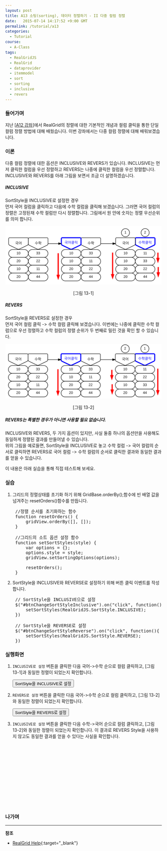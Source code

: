```yaml
---
layout: post
title: A13 소팅(sorting), 데이터 정렬하기 - II 다중 컬럼 정렬 
date:   2015-07-14 14:17:52 +9:00 GMT
permalink: /tutorial/a13
categories:
  - Tutorial
course:
  - A-Class
tags: 
  - RealGridJS
  - RealGrid
  - dataprovider
  - itemmodel
  - sort
  - sorting
  - inclusive
  - revers
---
```


<script type="text/javascript" src="/script/dlgrids_eval.js"></script>
<script type="text/javascript" src="/script/realgridjs.js"></script>

<script>
var gridView;
var dataProvider;
    
$(document).ready( function() {

    RealGridJS.setTrace(false);
    RealGridJS.setRootContext("/script");
    
    dataProvider = new RealGridJS.LocalDataProvider();
    gridView = new RealGridJS.GridView("realgrid");
    gridView.setDataSource(dataProvider);

    //정렬 순서를 초기화하는 함수
    function resetOrders() {
        gridView.orderBy([], []);
    }

    //그리드의 소트 옵션 설정 함수
    function setSortStyles(style) {
        var options = {};
        options.style = style;
        gridView.setSortingOptions(options);        

        resetOrders();
    }

    //두 개의 필드를 가진 배열 객체를 생성합니다.
    var fields = [
        {
            fieldName: "field1"
        },
        {
            fieldName: "field2"
        },
        {
            fieldName: "field3"
        }
    ];
    //DataProvider의 setFields함수로 필드를 입력합니다.
    dataProvider.setFields(fields);

    //field1필드와 연결된 컬럼을 가진 배열 객체를 생성합니다.
    var columns = [
        {
            name: "col1",
            fieldName: "field1",
            header : {
                text: "이름"
            },
            width: 150
        },
        {
            name: "col2",
            fieldName: "field2",
            header : {
                text: "국어"
            },
            width: 150
        },
        {
            name: "col3",
            fieldName: "field3",
            header : {
                text: "수학"
            },
            width: 150
        }
    ];
    //컬럼을 GridView에 입력 합니다.
    gridView.setColumns(columns);

    var data = [
        ["송윤아", "10", "33"],
        ["전도연", "20", "22"],
        ["하지원", "10", "11"],
        ["전지현", "20", "44"]
    ];
    dataProvider.setRows(data);

    // SortStyle을 INCLUSIVE으로 설정
    $("#btnChangeSortStyleInclusive").on("click", function(){
        setSortStyles(RealGridJS.SortStyle.INCLUSIVE);
    })    

    // SortStyle을 REVERSE로 설정
    $("#btnChangeSortStyleReverse").on("click", function(){
        setSortStyles(RealGridJS.SortStyle.REVERS);
    })    

});
</script>

### 들어가며

지난 \[[A12 강좌](/tutorial/a12)\]에서 RealGrid의 정렬에 대한 기본적인 개념과 컬럼 클릭을 통한 단일 컬럼 정렬 방법에 대해 배웠습니다. 이번 강좌에서는 다중 컬럼 정렬에 대해 배워보겠습니다.

### 이론

다중 컬럼 정렬에 대한 옵션은 INCLUSIVE와 REVERS가 있습니다. INCLUSIVE는 먼저 클릭한 컬럼을 우선 정렬하고 REVERS는 나중에 클릭한 컬럼을 우선 정렬합니다.
INCLUSIVE와 REVERS를 아래 그림을 보면서 조금 더 설명하겠습니다. 

##### INCLUSIVE
SortStyle을 INCLUSIVE로 설정한 경우   
먼저 국어 컬럼을 클릭하고 다음에 수학 컬럼을 클릭해 보겠습니다. 그러면 국어 컬럼의 정렬은 고정된채 수학 컬럼만 다시 정렬합니다. 그림에서 원 안에 숫자는 정렬 우선순위를 의미 합니다.

![](/images/tutorials/20150714-realgrid-a13-1.png)
<center>[그림 13-1]</center>


##### REVERS
SortStyle을 REVERS로 설정한 경우   
먼저 국어 컬럼 클릭 -> 수학 컬럼 클릭해 보겠습니다. 이번에는 나중에 클릭한 수학 컬럼으로 우선 정렬하고 수학 컬럼의 정렬 순위가 두 번째로 밀린 것을 확인 할 수 있습니다.

![](/images/tutorials/20150714-realgrid-a13-2.png)
<center>[그림 13-2]</center>

##### REVERS는 특별한 경우가 아니면 사용할 필요 없습니다.
INCLUSIVE와 REVERS, 두 가지 옵션이 있지만, 사실 둘중 하나의 옵션만을 사용해도 동일하게 정렬된 결과를 만들어낼 수 있습니다.   
위의 그림을 예로들면, SortStyle을 INCLUSIVE로 놓고 수학 컬럼 -> 국어 컬럼의 순서로 클릭하면 REVERS로 국어 컬럼 -> 수학 컬럼의 순서로 클릭한 결과와 동일한 결과를 얻을 수 있습니다.  

이 내용은 아래 실습을 통해 직접 테스트해 보세요.

### 실습

1. 그리드의 정렬상태를 초기화 하기 위해 GridBase.orderBy();함수에 빈 배열 값을 넘겨주는 resetOrders()함수를 만듭니다.

    <pre class="prettyprint">
    //정렬 순서를 초기화하는 함수
    function resetOrders() {
        gridView.orderBy([], []);
    }
    
    //그리드의 소트 옵션 설정 함수
    function setSortStyles(style) {
        var options = {};
        options.style = style;
        gridView.setSortingOptions(options);        

        resetOrders();
    }</pre>


2. SortStyle을 INCLUSIVE와 REVERSE로 설정하기 위해 버튼 클릭 이벤트를 작성 합니다.

    <pre class="prettyprint">
    // SortStyle을 INCLUSIVE으로 설정
    $("#btnChangeSortStyleInclusive").on("click", function(){
        setSortStyles(RealGridJS.SortStyle.INCLUSIVE);
    })    

    // SortStyle을 REVERSE로 설정
    $("#btnChangeSortStyleReverse").on("click", function(){
        setSortStyles(RealGridJS.SortStyle.REVERSE);
    })</pre>

### 실행화면

1. `INCLUSIVE로 설정` 버튼을 클릭한 다음 국어->수학 순으로 컬럼 클릭하고, \[그림 13-1\]과 동일한 정렬이 되었는지 확인합니다.  
 
    <button type="button" class="btn btn-primary btn-xs" id="btnChangeSortStyleInclusive">SortStyle을 INCLUSIVE로 설정</button>

2. `REVERS로 설정` 버튼을 클릭한 다음 국어->수학 순으로 컬럼 클릭하고, \[그림 13-2\]와 동일한 정렬이 되었는지 확인합니다.   

    <button type="button" class="btn btn-primary btn-xs" id="btnChangeSortStyleReverse">SortStyle을 REVERS로 설정</button>

3. `INCLUSIVE로 설정` 버튼을 클릭한 다음 수학->국어 순으로 컬럼 클릭하고, \[그림 13-2\]와 동일한 정렬이 되었는지 확인합니다. 이 결과로 REVERS Style을 사용하지 않고도 동일한 결과를 얻을 수 있다는 사실을 확인합니다.

<div id="realgrid" style="width: 100%; height: 200px;"></div>
<p></p>

### 나가며



---
**참조**

* [RealGrid Help](http://help.realgrid.com){:target="_blank"}